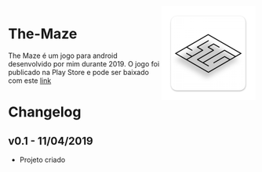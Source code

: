 <img src="Assets/Sprites/UI Elements/Icons/mipmap-xxxhdpi/ic_launcher.png" align="right" />

# The-Maze

The Maze é um jogo para android desenvolvido por mim durante 2019. O jogo foi publicado na Play Store e pode ser baixado com este [link](https://play.google.com/store/apps/details?id=com.MonoChrome.TheMaze)

# Changelog

## v0.1 - 11/04/2019

* Projeto criado
